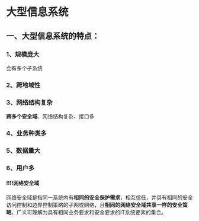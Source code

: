 # 大型信息系统

## 一、大型信息系统的特点：

### 1、规模庞大

会有多个子系统

### 2、跨地域性

### 3、网络结构复杂

**跨多个安全域**、网络结构复杂、接口多

### 4、业务种类多

### 5、数据量大

### 6、用户多



#### !!!!网络安全域

网络安全域是指同一系统内有**相同的安全保护需求**，相互信任，并具有相同的安全访问控制和边界控制策略的子网或网络，且**相同的网络安全域共享一样的安全策略**。广义可理解为具有相同业务要求和安全要求的IT系统要素的集合。

